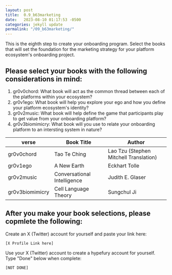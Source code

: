 ```yaml
---
layout: post
title:  0.9_b63marketing
date:   2023-08-10 01:17:53 -0500
categories: jekyll update
permalink: "/09_b63marketing/"
---
```


This is the eighth step to create your onboarding program. Select the books that will set the foundation for the marketing strategy for your platform ecosystem's onboarding project.

## Please select your books with the following considerations in mind:
1. gr0v0chord: What book will act as the common thread between each of the platforms within your ecosystem?
2. gr0v1ego: What book will help you explore your ego and how you define your platform ecosystem's identity?
3. gr0v2music: What book will help define the game that participants play to get value from your onboarding platform?
4. gr0v3biomimicry: What book will you use to relate your onboarding platform to an intersting system in nature?

| verse         | Book Title | Author  |
|---------------|-----------|-----------|
| gr0v0chord | Tao Te Ching | Lao Tzu (Stephen Mitchell Translation)    |
| gr0v1ego   | A New Earth | Eckhart Tolle |
| gr0v2music | Conversational Intelligence | Judith E. Glaser    |
| gr0v3biomimicry | Cell Language Theory | Sungchul Ji |

## After you make your book selections, please copmlete the following:
Create an X (Twitter) account for yourself and paste your link here:
```
[X Profile Link here]
```
Use your X (Twitter) account to create a hypefury account for yourself. Type "Done" below when complete:
```
[NOT DONE]
```
